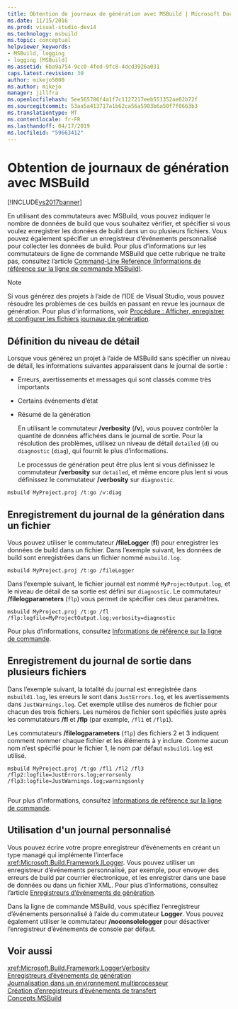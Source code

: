 ```yaml
---
title: Obtention de journaux de génération avec MSBuild | Microsoft Docs
ms.date: 11/15/2016
ms.prod: visual-studio-dev14
ms.technology: msbuild
ms.topic: conceptual
helpviewer_keywords:
- MSBuild, logging
- logging [MSBuild]
ms.assetid: 6ba9a754-9cc0-4fed-9fc8-4dcd3926a031
caps.latest.revision: 30
author: mikejo5000
ms.author: mikejo
manager: jillfra
ms.openlocfilehash: 5ee565786f4a1f7c1127217eeb551352ae02b72f
ms.sourcegitcommit: 53aa5a413717a1b62ca56a5983b6a50f7f0663b3
ms.translationtype: MT
ms.contentlocale: fr-FR
ms.lasthandoff: 04/17/2019
ms.locfileid: "59663412"
---
```

# <a name="obtaining-build-logs-with-msbuild"></a>Obtention de journaux de génération avec MSBuild
[!INCLUDE[vs2017banner](../includes/vs2017banner.md)]

En utilisant des commutateurs avec MSBuild, vous pouvez indiquer le nombre de données de build que vous souhaitez vérifier, et spécifier si vous voulez enregistrer les données de build dans un ou plusieurs fichiers. Vous pouvez également spécifier un enregistreur d’événements personnalisé pour collecter les données de build. Pour plus d’informations sur les commutateurs de ligne de commande MSBuild que cette rubrique ne traite pas, consultez l’article [Command-Line Reference (Informations de référence sur la ligne de commande MSBuild)](../msbuild/msbuild-command-line-reference.md).  
  
> [!NOTE]
>  Si vous générez des projets à l’aide de l’IDE de Visual Studio, vous pouvez résoudre les problèmes de ces builds en passant en revue les journaux de génération. Pour plus d'informations, voir [Procédure : Afficher, enregistrer et configurer les fichiers journaux de génération](../ide/how-to-view-save-and-configure-build-log-files.md).  
  
## <a name="setting-the-level-of-detail"></a>Définition du niveau de détail  
 Lorsque vous générez un projet à l’aide de MSBuild sans spécifier un niveau de détail, les informations suivantes apparaissent dans le journal de sortie :  
  
- Erreurs, avertissements et messages qui sont classés comme très importants  
  
- Certains événements d’état  
  
- Résumé de la génération  
  
  En utilisant le commutateur **/verbosity** (**/v**), vous pouvez contrôler la quantité de données affichées dans le journal de sortie. Pour la résolution des problèmes, utilisez un niveau de détail `detailed` (`d`) ou `diagnostic` (`diag`), qui fournit le plus d’informations.  
  
  Le processus de génération peut être plus lent si vous définissez le commutateur **/verbosity** sur `detailed`, et même encore plus lent si vous définissez le commutateur **/verbosity** sur `diagnostic`.  
  
```  
msbuild MyProject.proj /t:go /v:diag  
```  
  
## <a name="saving-the-build-log-to-a-file"></a>Enregistrement du journal de la génération dans un fichier  
 Vous pouvez utiliser le commutateur **/fileLogger** (**fl**) pour enregistrer les données de build dans un fichier. Dans l’exemple suivant, les données de build sont enregistrées dans un fichier nommé `msbuild.log`.  
  
```  
msbuild MyProject.proj /t:go /fileLogger  
```  
  
 Dans l’exemple suivant, le fichier journal est nommé `MyProjectOutput.log`, et le niveau de détail de sa sortie est défini sur `diagnostic`. Le commutateur **/filelogparameters** (`flp`) vous permet de spécifier ces deux paramètres.  
  
```  
msbuild MyProject.proj /t:go /fl /flp:logfile=MyProjectOutput.log;verbosity=diagnostic  
```  
  
 Pour plus d’informations, consultez [Informations de référence sur la ligne de commande](../msbuild/msbuild-command-line-reference.md).  
  
## <a name="saving-the-log-output-to-multiple-files"></a>Enregistrement du journal de sortie dans plusieurs fichiers  
 Dans l’exemple suivant, la totalité du journal est enregistrée dans `msbuild1.log`, les erreurs le sont dans `JustErrors.log`, et les avertissements dans `JustWarnings.log`. Cet exemple utilise des numéros de fichier pour chacun des trois fichiers. Les numéros de fichier sont spécifiés juste après les commutateurs **/fl** et **/flp** (par exemple, `/fl1` et `/flp1`).  
  
 Les commutateurs **/filelogparameters** (`flp`) des fichiers 2 et 3 indiquent comment nommer chaque fichier et les éléments à y inclure. Comme aucun nom n’est spécifié pour le fichier 1, le nom par défaut `msbuild1.log` est utilisé.  
  
```  
msbuild MyProject.proj /t:go /fl1 /fl2 /fl3 /flp2:logfile=JustErrors.log;errorsonly /flp3:logfile=JustWarnings.log;warningsonly  
  
```  
  
 Pour plus d’informations, consultez [Informations de référence sur la ligne de commande](../msbuild/msbuild-command-line-reference.md).  
  
## <a name="using-a-custom-logger"></a>Utilisation d'un journal personnalisé  
 Vous pouvez écrire votre propre enregistreur d’événements en créant un type managé qui implémente l’interface <xref:Microsoft.Build.Framework.ILogger>. Vous pouvez utiliser un enregistreur d’événements personnalisé, par exemple, pour envoyer des erreurs de build par courrier électronique, et les enregistrer dans une base de données ou dans un fichier XML. Pour plus d’informations, consultez l’article [Enregistreurs d’événements de génération](../msbuild/build-loggers.md).  
  
 Dans la ligne de commande MSBuild, vous spécifiez l’enregistreur d’événements personnalisé à l’aide du commutateur **Logger**. Vous pouvez également utiliser le commutateur **/noconsolelogger** pour désactiver l’enregistreur d’événements de console par défaut.  
  
## <a name="see-also"></a>Voir aussi  
 <xref:Microsoft.Build.Framework.LoggerVerbosity>   
 [Enregistreurs d’événements de génération](../msbuild/build-loggers.md)   
 [Journalisation dans un environnement multiprocesseur](../msbuild/logging-in-a-multi-processor-environment.md)   
 [Création d’enregistreurs d’événements de transfert](../msbuild/creating-forwarding-loggers.md)   
 [Concepts MSBuild](../msbuild/msbuild-concepts.md)
